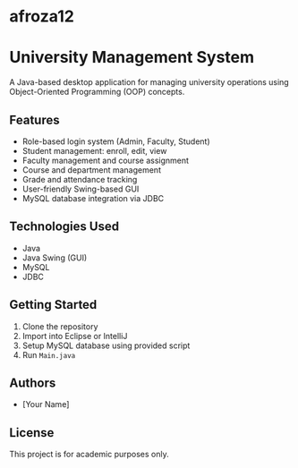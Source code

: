 # afroza12
# University Management System

A Java-based desktop application for managing university operations using Object-Oriented Programming (OOP) concepts.

## Features

- Role-based login system (Admin, Faculty, Student)
- Student management: enroll, edit, view
- Faculty management and course assignment
- Course and department management
- Grade and attendance tracking
- User-friendly Swing-based GUI
- MySQL database integration via JDBC

## Technologies Used

- Java  
- Java Swing (GUI)  
- MySQL  
- JDBC  

## Getting Started

1. Clone the repository  
2. Import into Eclipse or IntelliJ  
3. Setup MySQL database using provided script  
4. Run `Main.java`  

## Authors

- [Your Name]

## License

This project is for academic purposes only.
